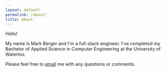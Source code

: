 ```yaml
---
layout: default
permalink: /about/
title: About
---
```


<p>Hello!</p>

<p>My name is Mark Berger and I'm a full-stack engineer. I've completed my Bachelor of Applied Science in Computer Engineering at the University of Waterloo.</p>

<p>Please feel free to <a href="mailto:{{ site.author.email }}">email</a> me with any questions or comments.</p>